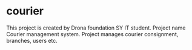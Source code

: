 # courier
This project is created by Drona foundation SY IT student. Project name Courier management system. Project manages courier consignment, branches, users etc.
